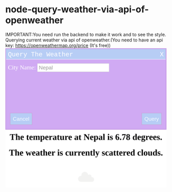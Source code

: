 # node-query-weather-via-api-of-openweather <br>
IMPORTANT:You need run the backend to make it work and to see the style.<br>
Querying current weather via api of openweather.(You need to have an api key: https://openweathermap.org/price (It's free))<br>
![screenshot1](https://github.com/alperkaya0/node-query-weather-via-api-of-openweather/blob/main/2022-02-10_02-06_1.png)<br>
![screenshot2](https://github.com/alperkaya0/node-query-weather-via-api-of-openweather/blob/main/2022-02-10_02-06.png)
